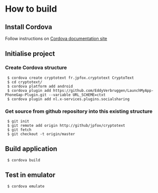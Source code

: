# How to build

## Install Cordova

Follow instructions on [Cordova documentation site](http://cordova.apache.org/docs/en/edge/guide_cli_index.md.html)

## Initialise project

### Create Cordova structure

     $ cordova create cryptotext fr.jpfox.cryptotext CryptoText
     $ cd cryptotext/
     $ cordova platform add android
     $ cordova plugin add https://github.com/EddyVerbruggen/LaunchMyApp-PhoneGap-Plugin.git --variable URL_SCHEME=ctxt
     $ cordova plugin add nl.x-services.plugins.socialsharing

### Get source from github repository into this existing structure

     $ git init
     $ git remote add origin http://github/jpfox/cryptotext
     $ git fetch
     $ git checkout -t origin/master

## Build application

     $ cordova build

## Test in emulator

     $ cordova emulate

